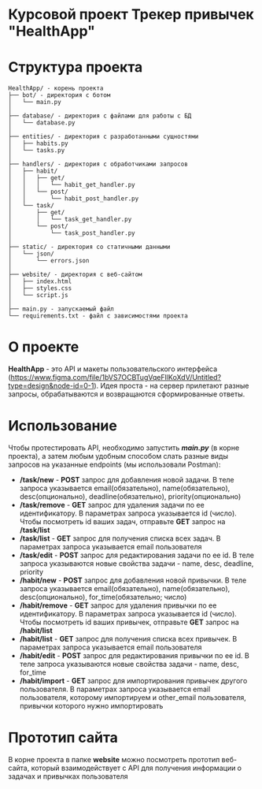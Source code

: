 # Курсовой проект Трекер привычек "HealthApp"

# Структура проекта

    HealthApp/ - корень проекта
    ├── bot/ - директория с ботом
    │   └── main.py
    │
    ├── database/ - директория с файлами для работы с БД
    │   └── database.py
    │
    ├── entities/ - директория с разработанными сущностями
    │   ├── habits.py
    │   └── tasks.py
    │
    ├── handlers/ - директория с обработчиками запросов
    │   ├── habit/ 
    │   │   ├── get/
    │   │   │   └── habit_get_handler.py
    │   │   └── post/
    │   │       └── habit_post_handler.py
    │   └── task/
    │       ├── get/
    │       │   └── task_get_handler.py
    │       └── post/
    │           └── task_post_handler.py
    │
    ├── static/ - директория со статичными данными
    │   └── json/
    │       └── errors.json
    │
    ├── website/ - директория с веб-сайтом
    │   ├── index.html
    │   ├── styles.css
    │   └── script.js
    │
    ├── main.py - запускаемый файл
    └── requirements.txt - файл с зависимостями проекта


# О проекте

**HealthApp** - это API и макеты пользовательского интерфейса (https://www.figma.com/file/1bVS7OCBTugVqeFIlKoXdV/Untitled?type=design&node-id=0-1). Идея проста - на сервер прилетают разные запросы,
обрабатываются и возвращаются сформированные ответы.

# Использование

Чтобы протестировать API, необходимо запустить **_main.py_** (в корне проекта), а затем любым удобным способом слать разные виды запросов на указанные endpoints (мы использовали Postman):
* **/task/new** - **POST** запрос для добавления новой задачи. В теле запроса указывается email(обязательно), name(обязательно), desc(опционально), deadline(обязательно), priority(опционально)
* **/task/remove** - **GET** запрос для удаления задачи по ее идентификатору. В параметрах запроса указывается id (число). Чтобы посмотреть id ваших задач, отправьте **GET** запрос на **/task/list**
* **/task/list** - **GET** запрос для получения списка всех задач. В параметрах запроса указывается email пользователя
* **/task/edit** - **POST** запрос для редактирования задачи по ее id. В теле запроса указываются новые свойства задачи - name, desc, deadline, priority
* **/habit/new** - **POST** запрос для добавления новой привычки. В теле запроса указывается email(обязательно), name(обязательно), desc(опционально), for_time(обязательно; число)
* **/habit/remove** - **GET** запрос для удаления привычки по ее идентификатору. В параметрах запроса указывается id (число). Чтобы посмотреть id ваших привычек, отправьте **GET** запрос на **/habit/list**
* **/habit/list** - **GET** запрос для получения списка всех привычек. В параметрах запроса указывается email пользователя
* **/habit/edit** - **POST** запрос для редактирования привычки по ее id. В теле запроса указываются новые свойства задачи - name, desc, for_time
* **/habit/import** - **GET** запрос для импортирования привычек другого пользователя. В параметрах запроса указывается email пользователя, которому импортируем и other_email пользователя, привычки которого нужно импортировать

# Прототип сайта
В корне проекта в папке **website** можно посмотреть прототип веб-сайта, который взаимодействует с API для получения информации о задачах и привычках пользователя